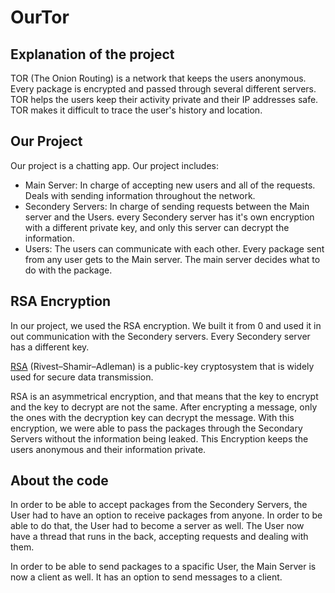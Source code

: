 # OurTor

## Explanation of the project

TOR (The Onion Routing) is a network that keeps the users anonymous. Every package is encrypted and passed through several different servers. TOR helps the users keep their activity private and their IP addresses safe. TOR makes it difficult to trace the user's history and location.

## Our Project

Our project is a chatting app. Our project includes:
* Main Server: In charge of accepting new users and all of the requests. Deals with sending information throughout the network.
* Secondery Servers: In charge of sending requests between the Main server and the Users. every Secondery server has it's own encryption with a different private key, and only this server can decrypt the information.
* Users: The users can communicate with each other. Every package sent from any user gets to the Main server. The main server decides what to do with the package.

## RSA Encryption

In our project, we used the RSA encryption. We built it from 0 and used it in out communication with the Secondery servers. Every Secondery server has a different key.

[RSA](https://en.wikipedia.org/wiki/RSA_(cryptosystem)) (Rivest–Shamir–Adleman) is a public-key cryptosystem that is widely used for secure data transmission.

RSA is an asymmetrical encryption, and that means that the key to encrypt and the key to decrypt are not the same. After encrypting a message, only the ones with the decryption key can decrypt the message.
With this encryption, we were able to pass the packages through the Secondary Servers without the information being leaked. This Encryption keeps the users anonymous and their information private.

## About the code

In order to be able to accept packages from the Secondery Servers, the User had to have an option to receive packages from anyone. In order to be able to do that, the User had to become a server as well. The User now have a thread that runs in the back, accepting requests and dealing with them.

In order to be able to send packages to a spacific User, the Main Server is now a client as well. It has an option to send messages to a client.
